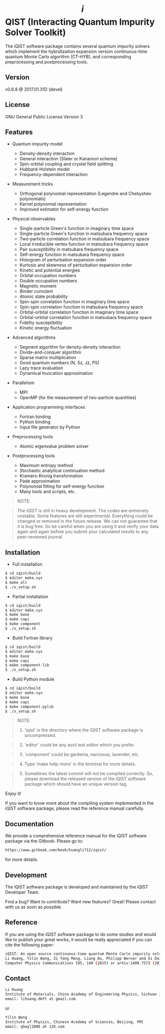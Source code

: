# $$i$$QIST (Interacting Quantum Impurity Solver Toolkit)

The iQIST software package contains several quantum impurity solvers which implement the hybridization expansion version continuous-time quantum Monte Carlo algorithm (CT-HYB), and corresponding preprocessing and postprocessing tools.

## Version

v0.6.8 @ 2017.01.31D (devel)

## License

GNU General Public License Version 3

## Features

* Quantum impurity model
    * Density-density interaction
    * General interaction (Slater or Kanamori scheme)
    * Spin-orbital coupling and crystal field splitting
    * Hubbard-Holstein model
    * Frequency-dependent interaction

* Measurement tricks
    * Orthogonal polynomial representation (Legendre and Chebyshev polynomials)
    * Kernel polynomial representation
    * Improved estimator for self-energy function

* Physical observables
    * Single-particle Green's function in imaginary time space
    * Single-particle Green's function in matsubara frequency space
    * Two-particle correlation function in matsubara frequency space
    * Local irreducible vertex function in matsubara frequency space
    * Pair susceptibility in matsubara frequency space
    * Self-energy function in matsubara frequency space
    * Histogram of perturbation expansion order
    * Kurtosis and skewness of perturbation expansion order
    * Kinetic and potential energies
    * Orbital occupation numbers
    * Double occupation numbers
    * Magnetic moment
    * Binder cumulant
    * Atomic state probability
    * Spin-spin correlation function in imaginary time space
    * Spin-spin correlation function in matsubara frequency space
    * Orbital-orbital correlation function in imaginary time space
    * Orbital-orbital correlation function in matsubara frequency space
    * Fidelity susceptibility
    * Kinetic energy fluctuation

* Advanced algorithms
    * Segment algorithm for density-density interaction
    * Divide-and-conquer algorithm
    * Sparse matrix multiplication
    * Good quantum numbers (N, Sz, Jz, PS)
    * Lazy trace evaluation
    * Dynamical truncation approximation

* Parallelism
    * MPI
    * OpenMP (for the measurement of two-particle quantities)

* Application programming interfaces
    * Fortran binding
    * Python binding
    * Input file generator by Python

* Preprocessing tools
    * Atomic eigenvalue problem solver

* Postprocessing tools
    * Maximum entropy method
    * Stochastic analytical continuation method
    * Kramers-Kronig transformation
    * Pade approximation
    * Polynomial fitting for self-energy function
    * Many tools and scripts, etc.

> NOTE:

> The iQIST is still in heavy development. The codes are extremely unstable. Some features are still experimental. Everything could be changed or removed in the future release. We can not guarantee that it is bug free. So be careful when you are using it and verify your data again and again before you submit your calculated results to any peer-reviewed journal.

## Installation

* Full installation

```sh
$ cd iqist/build
$ editor make.sys
$ make all
$ ./x_setup.sh
```

* Partial installation

```sh
$ cd iqist/build
$ editor make.sys
$ make base
$ make capi
$ make component
$ ./x_setup.sh
```

* Build Fortran library

```sh
$ cd iqist/build
$ editor make.sys
$ make base
$ make capi
$ make component-lib
$ ./x_setup.sh
```

* Build Python module

```sh
$ cd iqist/build
$ editor make.sys
$ make base
$ make capi
$ make component-pylib
$ ./x_setup.sh
```

> NOTE:

> 1. 'iqist' is the directory where the iQIST software package is uncompressed.

> 2. 'editor' could be any ascii text editor which you prefer.

> 3. 'component' could be gardenia, narcissus, lavender, etc.

> 4. Type 'make help-more' in the terminal for more details.

> 5. Sometimes the latest commit will not be compiled correctly. So, please download the released version of the iQIST software package which should have an unique version tag.

Enjoy it!

If you want to know more about the compiling system implemented in the iQIST software package, please read the reference manual carefully.

## Documentation

We provide a comprehensive reference manual for the iQIST software package via the Gitbook. Please go to:

```sh
https://www.gitbook.com/book/huangli712/iqist/
```

for more details.

## Development

The iQIST software package is developed and maintained by the iQIST Developer Team.

Find a bug? Want to contribute? Want new features? Great! Please contact with us as soon as possible.

## Reference

If you are using the iQIST software package to do some studies and would like to publish your great works, it would be really appreciated if you can cite the following paper:

```sh
iQIST: An open source continuous-time quantum Monte Carlo impurity solver toolkit
Li Huang, Yilin Wang, Zi Yang Meng, Liang Du, Philipp Werner and Xi Dai
Computer Physics Communications 195, 140 (2015) or arXiv:1409.7573 (2014)
```

## Contact

```sh
Li Huang
Institute of Materials, China Academy of Engineering Physics, Sichuan Jiangyou, PRC
email: lihuang.dmft at gmail.com
```

or

```sh
Yilin Wang
Institute of Physics, Chinese Academy of Sciences, Beijing, PRC
email: qhwyl2006 at 126.com
```
